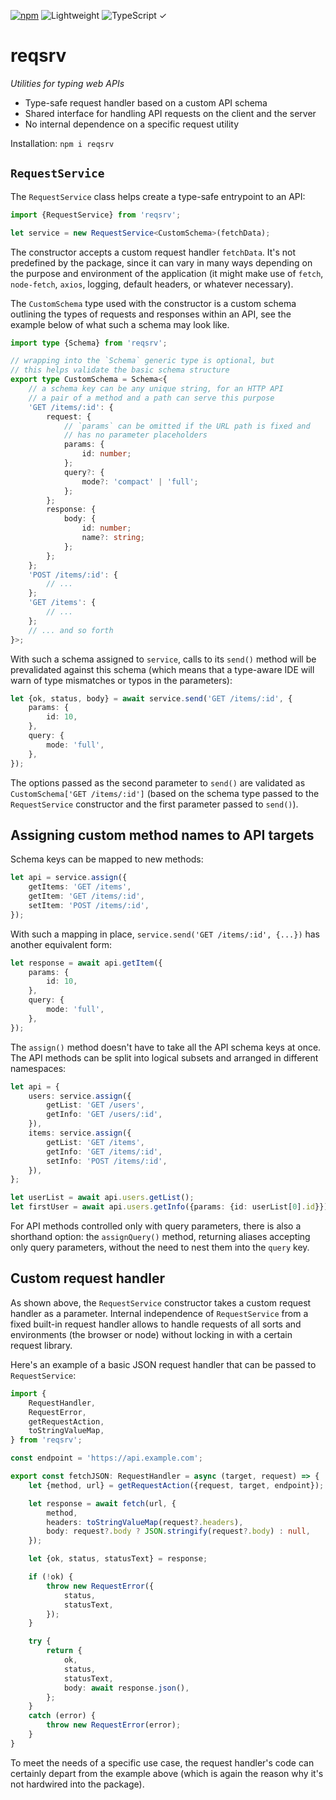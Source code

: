 [![npm](https://flat.badgen.net/npm/v/reqsrv?labelColor=345&color=46e)](https://www.npmjs.com/package/reqsrv) ![Lightweight](https://flat.badgen.net/bundlephobia/minzip/reqsrv/?labelColor=345&color=46e) ![TypeScript ✓](https://flat.badgen.net/badge/TypeScript/✓?labelColor=345&color=345)

# reqsrv

*Utilities for typing web APIs*

- Type-safe request handler based on a custom API schema
- Shared interface for handling API requests on the client and the server
- No internal dependence on a specific request utility

Installation: `npm i reqsrv`

## `RequestService`

The `RequestService` class helps create a type-safe entrypoint to an API:

```ts
import {RequestService} from 'reqsrv';

let service = new RequestService<CustomSchema>(fetchData);
```

The constructor accepts a custom request handler `fetchData`. It's not predefined by the package, since it can vary in many ways depending on the purpose and environment of the application (it might make use of `fetch`, `node-fetch`, `axios`, logging, default headers, or whatever necessary).

The `CustomSchema` type used with the constructor is a custom schema outlining the types of requests and responses within an API, see the example below of what such a schema may look like.

```ts
import type {Schema} from 'reqsrv';

// wrapping into the `Schema` generic type is optional, but
// this helps validate the basic schema structure
export type CustomSchema = Schema<{
    // a schema key can be any unique string, for an HTTP API
    // a pair of a method and a path can serve this purpose
    'GET /items/:id': {
        request: {
            // `params` can be omitted if the URL path is fixed and
            // has no parameter placeholders
            params: {
                id: number;
            };
            query?: {
                mode?: 'compact' | 'full';
            };
        };
        response: {
            body: {
                id: number;
                name?: string;
            };
        };
    };
    'POST /items/:id': {
        // ...
    };
    'GET /items': {
        // ...
    };
    // ... and so forth
}>;
```

With such a schema assigned to `service`, calls to its `send()` method will be prevalidated against this schema (which means that a type-aware IDE will warn of type mismatches or typos in the parameters):

```ts
let {ok, status, body} = await service.send('GET /items/:id', {
    params: {
        id: 10,
    },
    query: {
        mode: 'full',
    },
});
```

The options passed as the second parameter to `send()` are validated as `CustomSchema['GET /items/:id']` (based on the schema type passed to the `RequestService` constructor and the first parameter passed to `send()`).

## Assigning custom method names to API targets

Schema keys can be mapped to new methods:

```ts
let api = service.assign({
    getItems: 'GET /items',
    getItem: 'GET /items/:id',
    setItem: 'POST /items/:id',
});
```

With such a mapping in place, `service.send('GET /items/:id', {...})` has another equivalent form:

```ts
let response = await api.getItem({
    params: {
        id: 10,
    },
    query: {
        mode: 'full',
    },
});
```

The `assign()` method doesn't have to take all the API schema keys at once. The API methods can be split into logical subsets and arranged in different namespaces:

```ts
let api = {
    users: service.assign({
        getList: 'GET /users',
        getInfo: 'GET /users/:id',
    }),
    items: service.assign({
        getList: 'GET /items',
        getInfo: 'GET /items/:id',
        setInfo: 'POST /items/:id',
    }),
};

let userList = await api.users.getList();
let firstUser = await api.users.getInfo({params: {id: userList[0].id}});
```

For API methods controlled only with query parameters, there is also a shorthand option: the `assignQuery()` method, returning aliases accepting only query parameters, without the need to nest them into the `query` key.

## Custom request handler

As shown above, the `RequestService` constructor takes a custom request handler as a parameter. Internal independence of `RequestService` from a fixed built-in request handler allows to handle requests of all sorts and environments (the browser or node) without locking in with a certain request library.

Here's an example of a basic JSON request handler that can be passed to `RequestService`:

```ts
import {
    RequestHandler,
    RequestError,
    getRequestAction,
    toStringValueMap,
} from 'reqsrv';

const endpoint = 'https://api.example.com';

export const fetchJSON: RequestHandler = async (target, request) => {
    let {method, url} = getRequestAction({request, target, endpoint});

    let response = await fetch(url, {
        method,
        headers: toStringValueMap(request?.headers),
        body: request?.body ? JSON.stringify(request?.body) : null,
    });

    let {ok, status, statusText} = response;

    if (!ok) {
        throw new RequestError({
            status,
            statusText,
        });
    }

    try {
        return {
            ok,
            status,
            statusText,
            body: await response.json(),
        };
    }
    catch (error) {
        throw new RequestError(error);
    }
}
```

To meet the needs of a specific use case, the request handler's code can certainly depart from the example above (which is again the reason why it's not hardwired into the package).
